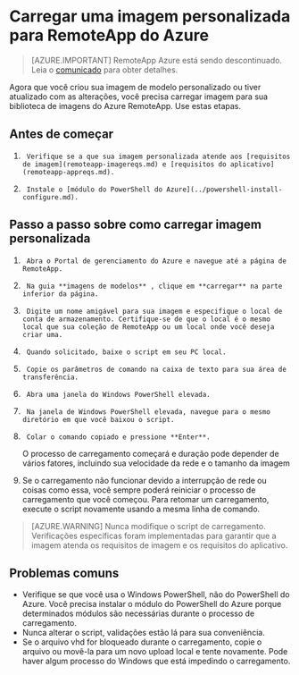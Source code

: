 
<properties
    pageTitle="Carregar uma imagem personalizada para Azure RemoteApp | Microsoft Azure"
    description="Saiba como carregar uma imagem personalizada para RemoteApp do Azure"
    services="remoteapp"
    documentationCenter=""
    authors="ericorman"
    manager="mbaldwin" />

<tags
    ms.service="remoteapp"
    ms.workload="compute"
    ms.tgt_pltfrm="na"
    ms.devlang="na"
    ms.topic="article"
    ms.date="08/15/2016"
    ms.author="ericor" />



# <a name="upload-a-custom-image-for-azure-remoteapp"></a>Carregar uma imagem personalizada para RemoteApp do Azure

> [AZURE.IMPORTANT]
> RemoteApp Azure está sendo descontinuado. Leia o [comunicado](https://go.microsoft.com/fwlink/?linkid=821148) para obter detalhes.

Agora que você criou sua imagem de modelo personalizado ou tiver atualizado com as alterações, você precisa carregar imagem para sua biblioteca de imagens do Azure RemoteApp. Use estas etapas.


## <a name="before-you-start"></a>Antes de começar

1.      Verifique se a que sua imagem personalizada atende aos [requisitos de imagem](remoteapp-imagereqs.md) e [requisitos do aplicativo](remoteapp-appreqs.md).
2.      Instale o [módulo do PowerShell do Azure](../powershell-install-configure.md).

## <a name="step-by-step-on-how-to-upload-custom-image"></a>Passo a passo sobre como carregar imagem personalizada

1.      Abra o Portal de gerenciamento do Azure e navegue até a página de RemoteApp.
2.      Na guia **imagens de modelos** , clique em **carregar** na parte inferior da página.
4.      Digite um nome amigável para sua imagem e especifique o local de conta de armazenamento. Certifique-se de que o local é o mesmo local que sua coleção de RemoteApp ou um local onde você deseja criar uma.
5.      Quando solicitado, baixe o script em seu PC local.
6.      Copie os parâmetros de comando na caixa de texto para sua área de transferência.
7.      Abra uma janela do Windows PowerShell elevada.
8.      Na janela de Windows PowerShell elevada, navegue para o mesmo diretório em que você baixou o script.
9.      Colar o comando copiado e pressione **Enter**.

    O processo de carregamento começará e duração pode depender de vários fatores, incluindo sua velocidade da rede e o tamanho da imagem

11.    Se o carregamento não funcionar devido a interrupção de rede ou coisas como essa, você sempre poderá reiniciar o processo de carregamento que você começou. Para retomar um carregamento, execute o script novamente usando a mesma linha de comando.

> [AZURE.WARNING] Nunca modifique o script de carregamento. Verificações específicas foram implementadas para garantir que a imagem atenda os requisitos de imagem e os requisitos do aplicativo.

## <a name="common-problems"></a>Problemas comuns

- Verifique se que você usa o Windows PowerShell, não do PowerShell do Azure. Você precisa instalar o módulo do PowerShell do Azure porque determinados módulos são necessárias durante o processo de carregamento.
- Nunca alterar o script, validações estão lá para sua conveniência.
- Se o arquivo vhd for bloqueado durante o carregamento, copie o arquivo ou movê-la para um novo upload local e tente novamente. Pode haver algum processo do Windows que está impedindo o carregamento.  
